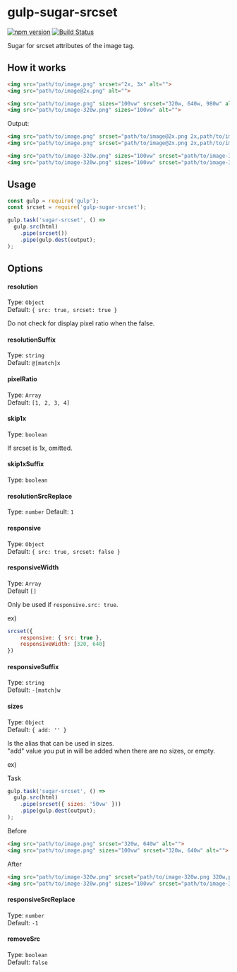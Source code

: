 # gulp-sugar-srcset

[![npm version](https://badge.fury.io/js/gulp-sugar-srcset.svg)](https://badge.fury.io/js/gulp-sugar-srcset)
[![Build Status](https://travis-ci.org/Tsuguya/gulp-sugar-srcset.svg?branch=master)](https://travis-ci.org/Tsuguya/gulp-sugar-srcset)

Sugar for srcset attributes of the image tag.

## How it works

```html
<img src="path/to/image.png" srcset="2x, 3x" alt="">
<img src="path/to/image@2x.png" alt="">

<img src="path/to/image.png" sizes="100vw" srcset="320w, 640w, 980w" alt="">
<img src="path/to/image-320w.png" sizes="100vw" alt="">
```

Output:

```html
<img src="path/to/image.png" srcset="path/to/image@2x.png 2x,path/to/image@3x.png 3x" alt="">
<img src="path/to/image.png" srcset="path/to/image@2x.png 2x,path/to/image@3x.png 3x,path/to/image@4x.png 4x" alt="">

<img src="path/to/image-320w.png" sizes="100vw" srcset="path/to/image-320w.png 320w,path/to/image-640w.png 640w,path/to/image-980w.png 980w" alt="">
<img src="path/to/image-320w.png" sizes="100vw" srcset="path/to/image-320w.png 320w,path/to/image-640w.png 640w" alt="">
```

## Usage

``` js
const gulp = require('gulp');
const srcset = require('gulp-sugar-srcset');

gulp.task('sugar-srcset', () =>
  gulp.src(html)
    .pipe(srcset())
    .pipe(gulp.dest(output);
);
```

## Options

#### resolution

Type: `Object`<br>
Default: `{ src: true, srcset: true }`

Do not check for display pixel ratio when the false.

#### resolutionSuffix

Type: `string`<br>
Default: `@[match]x`

#### pixelRatio

Type: `Array`<br>
Default: `[1, 2, 3, 4]`

#### skip1x

Type: `boolean`

If srcset is 1x, omitted.

#### skip1xSuffix

Type: `boolean`

#### resolutionSrcReplace

Type: `number`
Default: `1`

#### responsive

Type: `Object`<br>
Default: `{ src: true, srcset: false }`

#### responsiveWidth

Type: `Array`<br>
Default `[]`

Only be used if `responsive.src: true`.

ex)

```js
srcset({
    responsive: { src: true },
    responsiveWidth: [320, 640]
})
```

#### responsiveSuffix

Type: `string`<br>
Default: `-[match]w`

#### sizes

Type: `Object`<br>
Default: `{ add: '' }`

Is the alias that can be used in sizes.<br>
"add" value you put in will be added when there are no sizes, or empty.

ex)

Task

``` js
gulp.task('sugar-srcset', () =>
  gulp.src(html)
    .pipe(srcset({ sizes: '50vw' }))
    .pipe(gulp.dest(output);
);
```

Before

```html
<img src="path/to/image.png" srcset="320w, 640w" alt="">
<img src="path/to/image.png" sizes="100vw" srcset="320w, 640w" alt="">
```

After

```html
<img src="path/to/image-320w.png" srcset="path/to/image-320w.png 320w,path/to/image-640w.png 640w" alt="" sizes="50vw">
<img src="path/to/image-320w.png" sizes="100vw" srcset="path/to/image-320w.png 320w,path/to/image-640w.png 640w" alt="">
```


#### responsiveSrcReplace

Type: `number`<br>
Default: `-1`

#### removeSrc

Type: `boolean`<br>
Default: `false`

